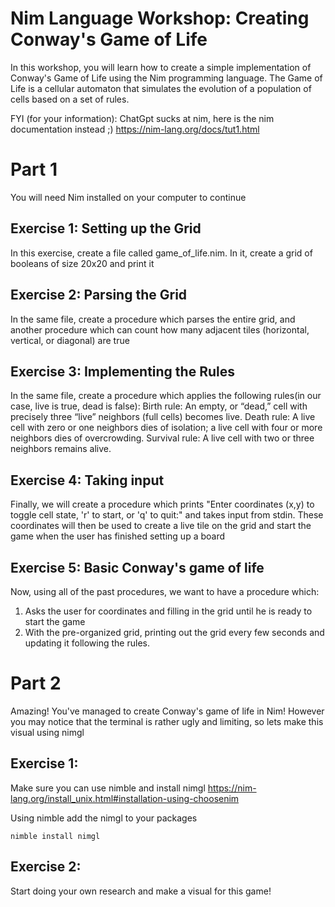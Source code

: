 # Nim Language Workshop: Creating Conway's Game of Life

In this workshop, you will learn how to create a simple implementation of Conway's Game of Life using the Nim programming language. The Game of Life is a cellular automaton that simulates the evolution of a population of cells based on a set of rules.

FYI (for your information): ChatGpt sucks at nim, here is the nim documentation instead ;) 
https://nim-lang.org/docs/tut1.html

# Part 1

You will need Nim installed on your computer to continue

## Exercise 1: Setting up the Grid

In this exercise, create a file called game_of_life.nim. In it, create a grid of booleans of size 20x20 and print it

## Exercise 2: Parsing the Grid

In the same file, create a procedure which parses the entire grid, and another procedure which can count how many adjacent tiles (horizontal, vertical, or diagonal) are true

## Exercise 3: Implementing the Rules

In the same file, create a procedure which applies the following rules(in our case, live is true, dead is false):
Birth rule: An empty, or “dead,” cell with precisely three “live” neighbors (full cells) becomes live.
Death rule: A live cell with zero or one neighbors dies of isolation; a live cell with four or more neighbors dies of overcrowding.
Survival rule: A live cell with two or three neighbors remains alive.

## Exercise 4: Taking input

Finally, we will create a procedure which prints "Enter coordinates (x,y) to toggle cell state, 'r' to start, or 'q' to quit:" and takes input from stdin. These coordinates will then be used to create a live tile on the grid and start the game when the user has finished setting up a board

## Exercise 5: Basic Conway's game of life

Now, using all of the past procedures, we want to have a procedure which:
1. Asks the user for coordinates and filling in the grid until he is ready to start the game
2. With the pre-organized grid, printing out the grid every few seconds and updating it following the rules.

# Part 2

Amazing! You've managed to create Conway's game of life in Nim! However you may notice that the terminal is rather ugly and limiting, so lets make this visual using nimgl

## Exercise 1:  ##
Make sure you can use nimble and install nimgl
https://nim-lang.org/install_unix.html#installation-using-choosenim

Using nimble add the nimgl to your packages
```
nimble install nimgl
```

## Exercise 2: ##

Start doing your own research and make a visual for this game!

